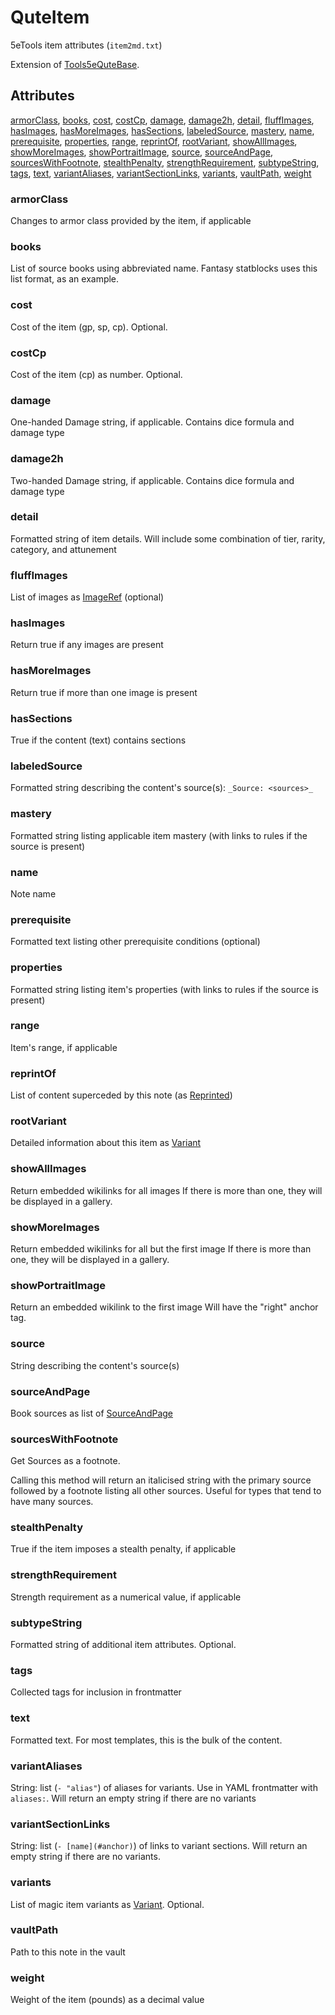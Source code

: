 # QuteItem

5eTools item attributes (`item2md.txt`)

Extension of [Tools5eQuteBase](../Tools5eQuteBase.md).

## Attributes

[armorClass](#armorclass), [books](#books), [cost](#cost), [costCp](#costcp), [damage](#damage), [damage2h](#damage2h), [detail](#detail), [fluffImages](#fluffimages), [hasImages](#hasimages), [hasMoreImages](#hasmoreimages), [hasSections](#hassections), [labeledSource](#labeledsource), [mastery](#mastery), [name](#name), [prerequisite](#prerequisite), [properties](#properties), [range](#range), [reprintOf](#reprintof), [rootVariant](#rootvariant), [showAllImages](#showallimages), [showMoreImages](#showmoreimages), [showPortraitImage](#showportraitimage), [source](#source), [sourceAndPage](#sourceandpage), [sourcesWithFootnote](#sourceswithfootnote), [stealthPenalty](#stealthpenalty), [strengthRequirement](#strengthrequirement), [subtypeString](#subtypestring), [tags](#tags), [text](#text), [variantAliases](#variantaliases), [variantSectionLinks](#variantsectionlinks), [variants](#variants), [vaultPath](#vaultpath), [weight](#weight)


### armorClass

Changes to armor class provided by the item, if applicable

### books

List of source books using abbreviated name. Fantasy statblocks uses this list format, as an example.

### cost

Cost of the item (gp, sp, cp). Optional.

### costCp

Cost of the item (cp) as number. Optional.

### damage

One-handed Damage string, if applicable. Contains dice formula and damage type

### damage2h

Two-handed Damage string, if applicable. Contains dice formula and damage type

### detail

Formatted string of item details. Will include some combination of tier, rarity, category, and attunement

### fluffImages

List of images as [ImageRef](../../ImageRef.md) (optional)

### hasImages

Return true if any images are present

### hasMoreImages

Return true if more than one image is present

### hasSections

True if the content (text) contains sections

### labeledSource

Formatted string describing the content's source(s): `_Source: <sources>_`

### mastery

Formatted string listing applicable item mastery (with links to rules if the source is present)

### name

Note name

### prerequisite

Formatted text listing other prerequisite conditions (optional)

### properties

Formatted string listing item's properties (with links to rules if the source is present)

### range

Item's range, if applicable

### reprintOf

List of content superceded by this note (as [Reprinted](../../Reprinted.md))

### rootVariant

Detailed information about this item as [Variant](Variant.md)

### showAllImages

Return embedded wikilinks for all images
If there is more than one, they will be displayed in a gallery.

### showMoreImages

Return embedded wikilinks for all but the first image
If there is more than one, they will be displayed in a gallery.

### showPortraitImage

Return an embedded wikilink to the first image
Will have the "right" anchor tag.

### source

String describing the content's source(s)

### sourceAndPage

Book sources as list of [SourceAndPage](../../SourceAndPage.md)

### sourcesWithFootnote

Get Sources as a footnote.

Calling this method will return an italicised string with the primary source
followed by a footnote listing all other sources. Useful for types
that tend to have many sources.

### stealthPenalty

True if the item imposes a stealth penalty, if applicable

### strengthRequirement

Strength requirement as a numerical value, if applicable

### subtypeString

Formatted string of additional item attributes. Optional.

### tags

Collected tags for inclusion in frontmatter

### text

Formatted text. For most templates, this is the bulk of the content.

### variantAliases

String: list (`- "alias"`) of aliases for variants. Use in YAML frontmatter with `aliases:`.
Will return an empty string if there are no variants

### variantSectionLinks

String: list (`- [name](#anchor)`) of links to variant sections.
Will return an empty string if there are no variants.

### variants

List of magic item variants as [Variant](Variant.md). Optional.

### vaultPath

Path to this note in the vault

### weight

Weight of the item (pounds) as a decimal value
